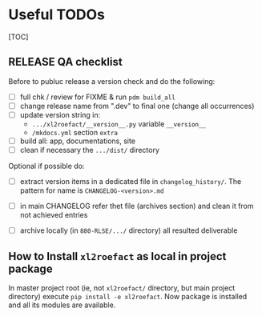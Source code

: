 
# Useful TODOs 

[TOC]

## RELEASE QA checklist

Before to publuc release a version check and do the following:

* [ ] full chk / review for FIXME & run `pdm build_all`
* [ ] change release name from ".dev" to final one (change all occurrences)
* [ ] update version string in:
    * `.../xl2roefact/__version__.py` variable `__version__`
    * `/mkdocs.yml` section `extra`
* [ ] build all: app, documentations, site
* [ ] clean if necessary the `.../dist/` directory

Optional if possible do:

* [ ] extract version items in a dedicated file in `changelog_history/`. The pattern for name is `CHANGELOG-<version>.md`
* [ ] in main CHANGELOG refer thet file (archives section) and clean it from not achieved entries
* [ ] archive locally (in `880-RLSE/.../` directory) all resulted deliverable








## How to Install `xl2roefact` as local in project package

In master project root (ie, not `xl2roefact/` directory, but main project directory) execute `pip install -e xl2roefact`. Now package is installed and all its modules are available.





